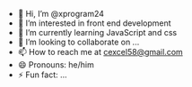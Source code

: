 - 👋 Hi, I’m @xprogram24
- 👀 I’m interested in front end development
- 🌱 I’m currently learning JavaScript and css
- 💞️ I’m looking to collaborate on ...
- 📫 How to reach me at cexcel58@gmail.com 
- 😄 Pronouns: he/him
- ⚡ Fun fact: ...

<!---
xprogram24/xprogram24 is a ✨ special ✨ repository because its `README.md` (this file) appears on your GitHub profile.
You can click the Preview link to take a look at your changes.
--->
